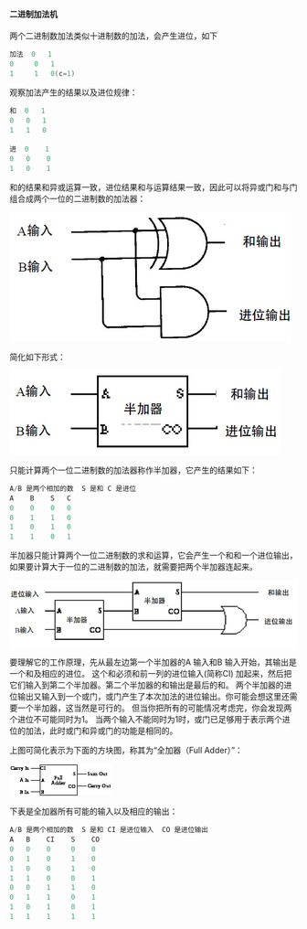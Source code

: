 #### 二进制加法机


两个二进制数加法类似十进制数的加法，会产生进位，如下

```c
加法  0   1
0     0   1
1     1   0(c=1)

```

观察加法产生的结果以及进位规律：

```c
和  0   1
0   0   1
1   1   0

进  0    1
0   0    0
1   0    1
```

和的结果和异或运算一致，进位结果和与运算结果一致，因此可以将异或门和与门组合成两个一位的二进制数的加法器：

![xor-and](https://github.com/deanisty/Electron/blob/master/Binary%20Adder/images/xor-and.jpg)

简化如下形式：

![half-adder](https://github.com/deanisty/Electron/blob/master/Binary%20Adder/images/half-adder.jpg)

只能计算两个一位二进制数的加法器称作半加器，它产生的结果如下：

```c
A/B 是两个相加的数  S 是和 C 是进位
A    B    S   C
0    0    0   0
0    1    1   0
1    0    1   0
1    1    0   1
```

半加器只能计算两个一位二进制数的求和运算，它会产生一个和和一个进位输出，如果要计算大于一位的二进制数的加法，就需要把两个半加器连起来。

![full-adder](https://github.com/deanisty/Electron/blob/master/Binary%20Adder/images/full-adder.jpg)

要理解它的工作原理，先从最左边第一个半加器的A 输入和B 输入开始，其输出是一个和及相应的进位。
这个和必须和前一列的进位输入(简称CI) 加起来，然后把它们输入到第二个半加器。第二个半加器的和输出是最后的和。
两个半加器的进位输出又输入到一个或门，或门产生了本次加法的进位输出。你可能会想这里还需要一个半加器，这当然是可行的。
但当你把所有的可能情况考虑完，你会发现两个进位不可能同时为1。
当两个输入不能同时为1时，或门已足够用于表示两个进位的加法，此时或门和异或门的功能是相同的。

上图可简化表示为下面的方块图，称其为“全加器（Full Adder）”：

![full-adder](https://github.com/deanisty/Electron/blob/master/Binary%20Adder/images/full-adder-1.png)

下表是全加器所有可能的输入以及相应的输出：

```c
A/B 是两个相加的数  S 是和 CI 是进位输入  CO 是进位输出
A   B    CI    S    CO
0   0    0     0    0
0   1    0     1    0
1   0    0     1    0
1   1    0     0    1
0   0    1     1    0
0   1    1     0    1
1   0    1     0    1
1   1    1     1    1
```
